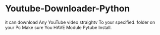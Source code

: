 # Youtube-Downloader-Python
it can download Any YouTube video straightv To your specified. folder on your Pc
Make sure You HAVE Module Pytube Install.
